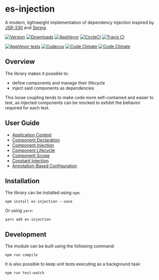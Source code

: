 # es-injection

A modern, lightweight implementation of dependency injection inspired by [JSR-330](https://jcp.org/en/jsr/detail?id=330) and [Spring](https://docs.spring.io/spring-boot/docs/current/reference/html/using-boot-spring-beans-and-dependency-injection.html).

[![Version](https://img.shields.io/npm/v/es-injection.svg?label=Version&style=for-the-badge&logo=npm)](https://www.npmjs.com/package/es-injection)
[![Downloads](https://img.shields.io/npm/dt/es-injection.svg?label=Downloads&style=for-the-badge&logo=npm)](https://www.npmjs.com/package/es-injection)
[![AppVeyor](https://img.shields.io/appveyor/ci/rraziel/es-injection/master.svg?label=Win32&style=for-the-badge&logo=appveyor)](https://ci.appveyor.com/project/rraziel/es-injection)
[![CircleCI](https://img.shields.io/circleci/project/github/rraziel/es-injection/master.svg?label=MacOS&style=for-the-badge&logo=circleci)](https://circleci.com/gh/rraziel/es-injection)
[![Travis CI](https://img.shields.io/travis/rraziel/es-injection/master.svg?label=Linux&style=for-the-badge&logo=travis)](https://travis-ci.org/rraziel/es-injection)

[![AppVeyor tests](https://img.shields.io/appveyor/tests/rraziel/es-injection/master.svg?label=Tests&style=for-the-badge&logo=appveyor)](https://ci.appveyor.com/project/rraziel/es-injection/build/tests)
[![Codecov](https://img.shields.io/codecov/c/github/rraziel/es-injection.svg?label=Coverage&style=for-the-badge&logo=codecov)](https://codecov.io/gh/rraziel/es-injection)
[![Code Climate](https://img.shields.io/codeclimate/maintainability/rraziel/es-injection.svg?label=Maintainability&style=for-the-badge&logo=codeclimate)](https://codeclimate.com/github/rraziel/es-injection)
[![Code Climate](https://img.shields.io/codeclimate/issues/rraziel/es-injection.svg?label=Code%20Issues&style=for-the-badge&logo=codeclimate)](https://codeclimate.com/github/rraziel/es-injection/issues)

## Overview

The library makes it possible to:

- define components and manage their lifecycle
- inject said components as dependencies

This loose coupling tends to make code more self-contained and easier to test, as injected components can be mocked to exhibit the behavior required for each test.

## User Guide

* [Application Context](doc/application-context.md)
* [Component Declaration](doc/component-declaration.md)
* [Component Injection](doc/component-injection.md)
* [Component Lifecycle](doc/component-lifecycle.md)
* [Component Scope](doc/component-scope.md)
* [Constant Injection](doc/constant-injection.md)
* [Annotation-Based Configuration](doc/annotation-configuration.md)

## Installation

The library can be installed using `npm`:

```
npm install es-injection --save
```

Or using `yarn`:

```
yarn add es-injection
```

## Development

The module can be built using the following command:

```
npm run compile
```

It is also possible to keep unit tests executing as a background task:

```
npm run test:watch
```
